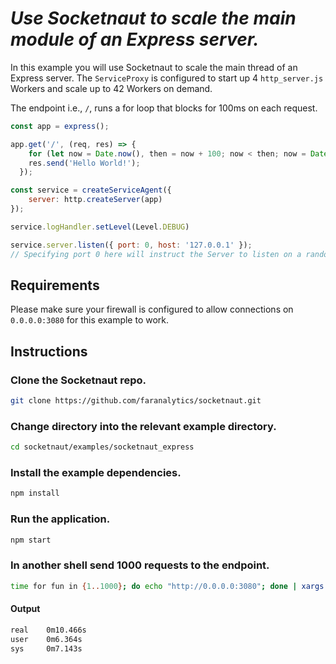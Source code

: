 # *Use Socketnaut to scale the main module of an Express server.*

In this example you will use Socketnaut to scale the main thread of an Express server.  The `ServiceProxy` is configured to start up 4 `http_server.js` Workers and scale up to 42 Workers on demand.

The endpoint i.e., `/`, runs a for loop that blocks for 100ms on each request.

```js
const app = express();

app.get('/', (req, res) => {
    for (let now = Date.now(), then = now + 100; now < then; now = Date.now()); // Block for 100 milliseconds.
    res.send('Hello World!');
  });

const service = createServiceAgent({
    server: http.createServer(app)
});

service.logHandler.setLevel(Level.DEBUG)

service.server.listen({ port: 0, host: '127.0.0.1' });
// Specifying port 0 here will instruct the Server to listen on a random port.  Socketnaut will communicate the randomly selected port to the ServiceProxy.
```
## Requirements
Please make sure your firewall is configured to allow connections on `0.0.0.0:3080` for this example to work.

## Instructions

### Clone the Socketnaut repo.
```bash
git clone https://github.com/faranalytics/socketnaut.git
```
### Change directory into the relevant example directory.
```bash
cd socketnaut/examples/socketnaut_express
```
### Install the example dependencies.
```bash
npm install
```
### Run the application.
```bash
npm start
```
### In another shell send 1000 requests to the endpoint.
```bash
time for fun in {1..1000}; do echo "http://0.0.0.0:3080"; done | xargs -n1 -P1000 curl
```
#### Output
```bash
real    0m10.466s
user    0m6.364s
sys     0m7.143s
```